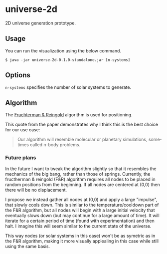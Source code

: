 # universe-2d

2D universe generation prototype.

## Usage

You can run the visualization using the below command. 

    $ java -jar universe-2d-0.1.0-standalone.jar [n-systems]
    
## Options

`n-systems` specifies the number of solar systems to generate.

## Algorithm 

The [Fruchterman & Reingold](proto/universe-2d/doc/reingold_graph_drawing_by_force_directed_placement.pdf)
algorithm is used for positioning.  

This quote from the paper demonstrates why I think this is the best choice for our use case:

> Our algorithm will resemble molecular or planetary simulations, some-times called n-body problems.

### Future plans

In the future I want to tweak the algorithm slightly so that it resembles the 
mechanics of the big bang, rather than those of springs. Currently, the fructherman
& reingold (F&R) algorithm requires all nodes to be placed in random positions 
from the beginning. If all nodes are centered at (0,0) then there will be no
displacement.  

I propose we instead gather all nodes at (0,0) and apply a large "impulse", 
that slowly cools down. This is similar to the temperature/cooldown part of the
F&R algorithm, but all nodes will begin with a large initial velocity that eventually
slows down (but may continue for a large amount of time). It will iterate for 
a certain period of time (found with experimentation) and then halt. I imagine this
will seem similar to the current state of the universe.  

This way nodes (or solar systems in this case) won't be as symetric as in the F&R
algorithm, making it more visually applealing in this case while still using
the same basis.
